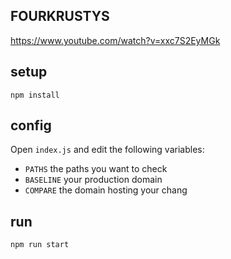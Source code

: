 FOURKRUSTYS
-------

https://www.youtube.com/watch?v=xxc7S2EyMGk

## setup 
```
npm install
```

## config

Open `index.js` and edit the following variables:
- `PATHS` the paths you want to check
- `BASELINE` your production domain
- `COMPARE` the domain hosting your chang

## run 

```
npm run start
```